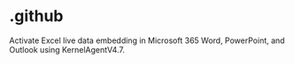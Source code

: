 # .github
Activate Excel live data embedding in Microsoft 365 Word, PowerPoint, and Outlook using KernelAgentV4.7.
